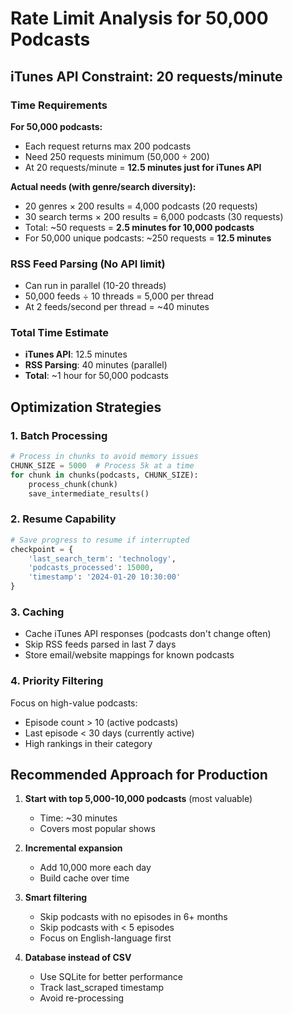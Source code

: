 # Rate Limit Analysis for 50,000 Podcasts

## iTunes API Constraint: 20 requests/minute

### Time Requirements

**For 50,000 podcasts:**
- Each request returns max 200 podcasts
- Need 250 requests minimum (50,000 ÷ 200)
- At 20 requests/minute = **12.5 minutes just for iTunes API**

**Actual needs (with genre/search diversity):**
- 20 genres × 200 results = 4,000 podcasts (20 requests)
- 30 search terms × 200 results = 6,000 podcasts (30 requests)
- Total: ~50 requests = **2.5 minutes for 10,000 podcasts**
- For 50,000 unique podcasts: ~250 requests = **12.5 minutes**

### RSS Feed Parsing (No API limit)
- Can run in parallel (10-20 threads)
- 50,000 feeds ÷ 10 threads = 5,000 per thread
- At 2 feeds/second per thread = ~40 minutes

### Total Time Estimate
- **iTunes API**: 12.5 minutes
- **RSS Parsing**: 40 minutes (parallel)
- **Total**: ~1 hour for 50,000 podcasts

## Optimization Strategies

### 1. Batch Processing
```python
# Process in chunks to avoid memory issues
CHUNK_SIZE = 5000  # Process 5k at a time
for chunk in chunks(podcasts, CHUNK_SIZE):
    process_chunk(chunk)
    save_intermediate_results()
```

### 2. Resume Capability
```python
# Save progress to resume if interrupted
checkpoint = {
    'last_search_term': 'technology',
    'podcasts_processed': 15000,
    'timestamp': '2024-01-20 10:30:00'
}
```

### 3. Caching
- Cache iTunes API responses (podcasts don't change often)
- Skip RSS feeds parsed in last 7 days
- Store email/website mappings for known podcasts

### 4. Priority Filtering
Focus on high-value podcasts:
- Episode count > 10 (active podcasts)
- Last episode < 30 days (currently active)
- High rankings in their category

## Recommended Approach for Production

1. **Start with top 5,000-10,000 podcasts** (most valuable)
   - Time: ~30 minutes
   - Covers most popular shows
   
2. **Incremental expansion**
   - Add 10,000 more each day
   - Build cache over time
   
3. **Smart filtering**
   - Skip podcasts with no episodes in 6+ months
   - Skip podcasts with < 5 episodes
   - Focus on English-language first

4. **Database instead of CSV**
   - Use SQLite for better performance
   - Track last_scraped timestamp
   - Avoid re-processing